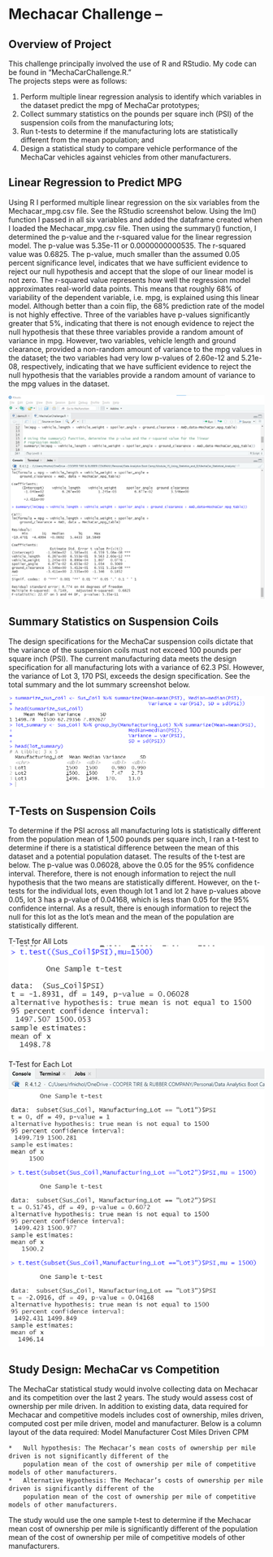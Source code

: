 # Mechacar Challenge – 
## Overview of Project
This challenge principally involved the use of R and RStudio. My code can be found in “MechaCarChallenge.R.”  
The projects steps were as follows: 
1.	 Perform multiple linear regression analysis to identify which variables in the dataset predict the mpg of MechaCar prototypes; 
2.	Collect summary statistics on the pounds per square inch (PSI) of the suspension coils from the manufacturing lots; 
3.	Run t-tests to determine if the manufacturing lots are statistically different from the mean population; and 
4.	Design a statistical study to compare vehicle performance of the MechaCar vehicles against vehicles from other manufacturers.  </p>
## Linear Regression to Predict MPG
Using R I performed multiple linear regression on the six variables from the Mechacar_mpg.csv file. See the 
RStudio screenshot below. Using the lm() function I passed in all six variables and added the dataframe 
created when I loaded the Mechacar_mpg.csv file. Then using the summary() function, I determined the p-value 
and the r-squared value for the linear regression model. The p-value was 5.35e-11 or 0.0000000000535. The 
r-squared value was 0.6825. The p-value, much smaller than the assumed 0.05 percent significance level, 
indicates that we have sufficient evidence to reject our null hypothesis and accept that the slope of our 
linear model is not zero. The r-squared value represents how well the regression model approximates real-world 
data points. This means that roughly 68% of variability of the dependent variable, i.e. mpg, is explained using 
this linear model. Although better than a coin flip, the 68% prediction rate of the model is not highly effective. 
Three of the variables have p-values significantly greater that 5%, indicating that there is not enough evidence 
to reject the null hypothesis that these three variables provide a random amount of variance in mpg. However, 
two variables, vehicle length and ground clearance, provided a non-random amount of variance to the mpg values 
in the dataset; the two variables had very low p-values of 2.60e-12 and 5.21e-08, respectively, indicating that 
we have sufficient evidence to reject the null hypothesis that the variables provide a random amount of variance 
to the mpg values in the dataset.    </p>

![Mechacar_regression.png](https://github.com/Robertfnicholson/MechaCar_Statistical_Analysis/blob/3207576348a7fcc42b95ef18eea97ae5c7b7baa0/Mechacar_regression.png) </p>

## Summary Statistics on Suspension Coils
The design specifications for the MechaCar suspension coils dictate that the variance of the suspension coils must 
not exceed 100 pounds per square inch (PSI). The current manufacturing data meets the design specification for all 
manufacturing lots with a variance of 62.3 PSI. However, the variance of Lot 3, 170 PSI, exceeds the design 
specification. See the total summary and the lot summary screenshot below.

![Total_summary_and_lot_summary_dataframe.png](https://github.com/Robertfnicholson/MechaCar_Statistical_Analysis/blob/45986b90b0a6fc14940b65798dfacf0e042c3a8f/Total_summary_and_lot_summary_dataframe.png)

## T-Tests on Suspension Coils
To determine if the PSI across all manufacturing lots is statistically different from the population mean of 1,500 
pounds per square inch, I ran a t-test to determine if there is a statistical difference between the mean of this 
dataset and a potential population dataset. The results of the t-test are below. The p-value was 0.06028, above 
the 0.05 for the 95% confidence interval. Therefore, there is not enough information to reject the null hypothesis 
that the two means are statistically different. However, on the t-tests for the individual lots, even though lot 1 
and lot 2 have p-values above 0.05, lot 3 has a p-value of 0.04168, which is less than 0.05 for the 95% confidence 
internal. As a result, there is enough information to reject the null for this lot as the lot’s mean and the mean 
of the population are statistically different. 

T-Test for All Lots
![t-test_all_lots.png](https://github.com/Robertfnicholson/MechaCar_Statistical_Analysis/blob/4dbf76bf9ca2ff6180f1089582e6abf2bd2b0909/t-test_all_lots.png)

T-Test for Each Lot
![ Lots1_3_t-tests.png](https://github.com/Robertfnicholson/MechaCar_Statistical_Analysis/blob/4dbf76bf9ca2ff6180f1089582e6abf2bd2b0909/Lots1_3_t-tests.png)

## Study Design: MechaCar vs Competition
The MechaCar statistical study would involve collecting data on Mechacar and its competition over the last 2 years. 
The study would assess cost of ownership per mile driven. In addition to existing data, data required for Mechacar 
and competitive models includes cost of ownership, miles driven, computed cost per mile driven, model and manufacturer. 
Below is a column layout of the data required:
	Model	Manufacturer	Cost	Miles Driven	CPM
	
	*	Null hypothesis: The Mechacar’s mean costs of ownership per mile driven is not significantly different of the 
		population mean of the cost of ownership per mile of competitive models of other manufacturers. 
	*	Alternative Hypothesis: The Mechacar’s costs of ownership per mile driven is significantly different of the 
		population mean of the cost of ownership per mile of competitive models of other manufacturers. 

The study would use the one sample t-test to determine if the Mechacar mean cost of ownership per mile is significantly 
different of the population mean of the cost of ownership per mile of competitive models of other manufacturers. 

